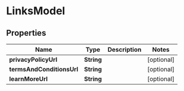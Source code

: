 

# LinksModel


## Properties

| Name | Type | Description | Notes |
|------------ | ------------- | ------------- | -------------|
|**privacyPolicyUrl** | **String** |  |  [optional] |
|**termsAndConditionsUrl** | **String** |  |  [optional] |
|**learnMoreUrl** | **String** |  |  [optional] |



